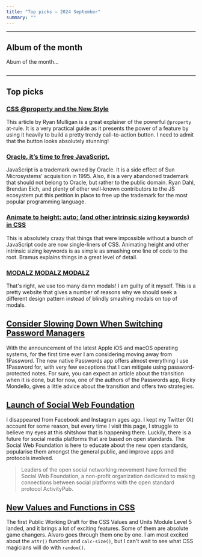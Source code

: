 ```yaml
---
title: "Top picks — 2024 September"
summary: ""
---
```



---

## Album of the month

Abum of the month...

![]()

---

## Top picks

### [CSS @property and the New Style](https://ryanmulligan.dev/blog/css-property-new-style/)

This article by Ryan Mulligan is a great explainer of the powerful `@property` at-rule. It is a very practical guide as it presents the power of a feature by using it heavily to build a pretty trendy call-to-action button. I need to admit that the button looks absolutely stunning!

### [Oracle, it’s time to free JavaScript.](https://javascript.tm)

JavaScript is a trademark owned by Oracle. It is a side effect of Sun Microsystems' acquisition in 1995. Also, it is a very abandoned trademark that should not belong to Oracle, but rather to the public domain. Ryan Dahl, Brendan Eich, and plenty of other well-known contributors to the JS ecosystem put this petition in place to free up the trademark for the most popular programming language.

### [Animate to height: auto; (and other intrinsic sizing keywords) in CSS](https://developer.chrome.com/docs/css-ui/animate-to-height-auto)

This is absolutely crazy that things that were impossible without a bunch of JavaScript code are now single-liners of CSS. Animating height and other intrinsic sizing keywords is as simple as smashing one line of code to the root. Bramus explains things in a great level of detail.

### [MODALZ MODALZ MODALZ](https://modalzmodalzmodalz.com/)

That's right, we use too many damn modals! I am guilty of it myself. This is a pretty website that gives a number of reasons why we should seek a different design pattern instead of blindly smashing modals on top of modals.

## [Consider Slowing Down When Switching Password Managers](https://rmondello.com/2024/09/19/consider-slowing-down-when-switching-password-managers/)

With the announcement of the latest Apple iOS and macOS operating systems, for the first time ever I am considering moving away from 1Password. The new native Passwords app offers almost everything I use 1Password for, with very few exceptions that I can mitigate using password-protected notes. For sure, you can expect an article about the transition when it is done, but for now, one of the authors of the Passwords app, Ricky Mondello, gives a little advice about the transition and offers two strategies.

## [Launch of Social Web Foundation](https://socialwebfoundation.org/2024/09/24/launch/)

I disappeared from Facebook and Instagram ages ago. I kept my Twitter (X) account for some reason, but every time I visit this page, I struggle to believe my eyes at this shitshow that is happening there. Luckily, there is a future for social media platforms that are based on open standards. The Social Web Foundation is here to educate about the new open standards, popularise them amongst the general public, and improve apps and protocols involved.

> Leaders of the open social networking movement have formed the Social Web Foundation, a non-profit organization dedicated to making connections between social platforms with the open standard protocol ActivityPub.

## [New Values and Functions in CSS](https://alvaromontoro.com/blog/68062/new-values-and-functions-in-CSS)

The first Public Working Draft for the CSS Values and Units Module Level 5 landed, and it brings a lot of exciting features. Some of them are absolute game changers. Alvaro goes through them one by one. I am most excited about the `attr()` function and `calc-size()`, but I can't wait to see what CSS magicians will do with `random()`.
